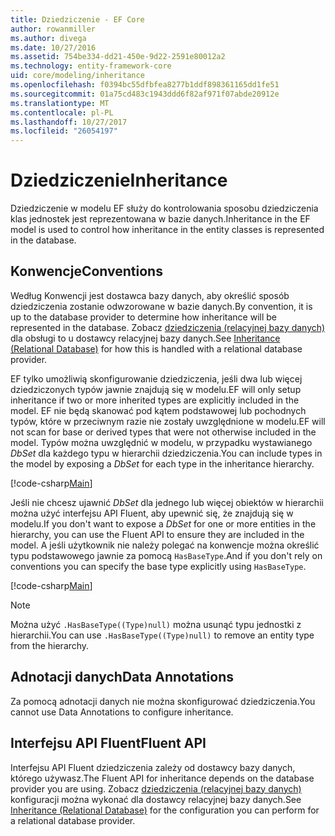 ```yaml
---
title: Dziedziczenie - EF Core
author: rowanmiller
ms.author: divega
ms.date: 10/27/2016
ms.assetid: 754be334-dd21-450e-9d22-2591e80012a2
ms.technology: entity-framework-core
uid: core/modeling/inheritance
ms.openlocfilehash: f0394bc55dfbfea8277b1ddf898361165dd1fe51
ms.sourcegitcommit: 01a75cd483c1943ddd6f82af971f07abde20912e
ms.translationtype: MT
ms.contentlocale: pl-PL
ms.lasthandoff: 10/27/2017
ms.locfileid: "26054197"
---
```

# <a name="inheritance"></a><span data-ttu-id="3288c-102">Dziedziczenie</span><span class="sxs-lookup"><span data-stu-id="3288c-102">Inheritance</span></span>

<span data-ttu-id="3288c-103">Dziedziczenie w modelu EF służy do kontrolowania sposobu dziedziczenia klas jednostek jest reprezentowana w bazie danych.</span><span class="sxs-lookup"><span data-stu-id="3288c-103">Inheritance in the EF model is used to control how inheritance in the entity classes is represented in the database.</span></span>

## <a name="conventions"></a><span data-ttu-id="3288c-104">Konwencje</span><span class="sxs-lookup"><span data-stu-id="3288c-104">Conventions</span></span>

<span data-ttu-id="3288c-105">Według Konwencji jest dostawca bazy danych, aby określić sposób dziedziczenia zostanie odwzorowane w bazie danych.</span><span class="sxs-lookup"><span data-stu-id="3288c-105">By convention, it is up to the database provider to determine how inheritance will be represented in the database.</span></span> <span data-ttu-id="3288c-106">Zobacz [dziedziczenia (relacyjnej bazy danych)](relational/inheritance.md) dla obsługi to u dostawcy relacyjnej bazy danych.</span><span class="sxs-lookup"><span data-stu-id="3288c-106">See [Inheritance (Relational Database)](relational/inheritance.md) for how this is handled with a relational database provider.</span></span>

<span data-ttu-id="3288c-107">EF tylko umożliwią skonfigurowanie dziedziczenia, jeśli dwa lub więcej dziedziczonych typów jawnie znajdują się w modelu.</span><span class="sxs-lookup"><span data-stu-id="3288c-107">EF will only setup inheritance if two or more inherited types are explicitly included in the model.</span></span> <span data-ttu-id="3288c-108">EF nie będą skanować pod kątem podstawowej lub pochodnych typów, które w przeciwnym razie nie zostały uwzględnione w modelu.</span><span class="sxs-lookup"><span data-stu-id="3288c-108">EF will not scan for base or derived types that were not otherwise included in the model.</span></span> <span data-ttu-id="3288c-109">Typów można uwzględnić w modelu, w przypadku wystawianego *DbSet<TEntity>*  dla każdego typu w hierarchii dziedziczenia.</span><span class="sxs-lookup"><span data-stu-id="3288c-109">You can include types in the model by exposing a *DbSet<TEntity>* for each type in the inheritance hierarchy.</span></span>

[!code-csharp[Main](../../../samples/core/Modeling/Conventions/Samples/InheritanceDbSets.cs?highlight=3-4&name=Model)]

<span data-ttu-id="3288c-110">Jeśli nie chcesz ujawnić *DbSet<TEntity>*  dla jednego lub więcej obiektów w hierarchii można użyć interfejsu API Fluent, aby upewnić się, że znajdują się w modelu.</span><span class="sxs-lookup"><span data-stu-id="3288c-110">If you don't want to expose a *DbSet<TEntity>* for one or more entities in the hierarchy, you can use the Fluent API to ensure they are included in the model.</span></span>
<span data-ttu-id="3288c-111">A jeśli użytkownik nie należy polegać na konwencje można określić typu podstawowego jawnie za pomocą `HasBaseType`.</span><span class="sxs-lookup"><span data-stu-id="3288c-111">And if you don't rely on conventions you can specify the base type explicitly using `HasBaseType`.</span></span>

[!code-csharp[Main](../../../samples/core/Modeling/Conventions/Samples/InheritanceModelBuilder.cs?highlight=7&name=Context)]

> [!NOTE]
> <span data-ttu-id="3288c-112">Można użyć `.HasBaseType((Type)null)` można usunąć typu jednostki z hierarchii.</span><span class="sxs-lookup"><span data-stu-id="3288c-112">You can use `.HasBaseType((Type)null)` to remove an entity type from the hierarchy.</span></span>

## <a name="data-annotations"></a><span data-ttu-id="3288c-113">Adnotacji danych</span><span class="sxs-lookup"><span data-stu-id="3288c-113">Data Annotations</span></span>

<span data-ttu-id="3288c-114">Za pomocą adnotacji danych nie można skonfigurować dziedziczenia.</span><span class="sxs-lookup"><span data-stu-id="3288c-114">You cannot use Data Annotations to configure inheritance.</span></span>

## <a name="fluent-api"></a><span data-ttu-id="3288c-115">Interfejsu API Fluent</span><span class="sxs-lookup"><span data-stu-id="3288c-115">Fluent API</span></span>

<span data-ttu-id="3288c-116">Interfejsu API Fluent dziedziczenia zależy od dostawcy bazy danych, którego używasz.</span><span class="sxs-lookup"><span data-stu-id="3288c-116">The Fluent API for inheritance depends on the database provider you are using.</span></span> <span data-ttu-id="3288c-117">Zobacz [dziedziczenia (relacyjnej bazy danych)](relational/inheritance.md) konfiguracji można wykonać dla dostawcy relacyjnej bazy danych.</span><span class="sxs-lookup"><span data-stu-id="3288c-117">See [Inheritance (Relational Database)](relational/inheritance.md) for the configuration you can perform for a relational database provider.</span></span>
